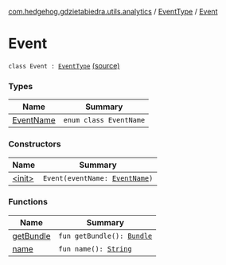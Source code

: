 [com.hedgehog.gdzietabiedra.utils.analytics](../../index.md) / [EventType](../index.md) / [Event](./index.md)

# Event

`class Event : `[`EventType`](../index.md) [(source)](https://github.com/asvid/GdzieTaBiedra/tree/master/app/src/main/java/com/hedgehog/gdzietabiedra/utils/analytics/EventType.kt#L20)

### Types

| Name | Summary |
|---|---|
| [EventName](-event-name/index.md) | `enum class EventName` |

### Constructors

| Name | Summary |
|---|---|
| [&lt;init&gt;](-init-.md) | `Event(eventName: `[`EventName`](-event-name/index.md)`)` |

### Functions

| Name | Summary |
|---|---|
| [getBundle](get-bundle.md) | `fun getBundle(): `[`Bundle`](https://developer.android.com/reference/android/os/Bundle.html) |
| [name](name.md) | `fun name(): `[`String`](https://kotlinlang.org/api/latest/jvm/stdlib/kotlin/-string/index.html) |
